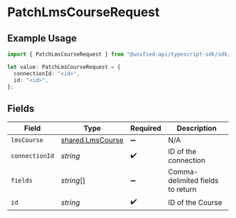 # PatchLmsCourseRequest

## Example Usage

```typescript
import { PatchLmsCourseRequest } from "@unified-api/typescript-sdk/sdk/models/operations";

let value: PatchLmsCourseRequest = {
  connectionId: "<id>",
  id: "<id>",
};
```

## Fields

| Field                                                       | Type                                                        | Required                                                    | Description                                                 |
| ----------------------------------------------------------- | ----------------------------------------------------------- | ----------------------------------------------------------- | ----------------------------------------------------------- |
| `lmsCourse`                                                 | [shared.LmsCourse](../../../sdk/models/shared/lmscourse.md) | :heavy_minus_sign:                                          | N/A                                                         |
| `connectionId`                                              | *string*                                                    | :heavy_check_mark:                                          | ID of the connection                                        |
| `fields`                                                    | *string*[]                                                  | :heavy_minus_sign:                                          | Comma-delimited fields to return                            |
| `id`                                                        | *string*                                                    | :heavy_check_mark:                                          | ID of the Course                                            |